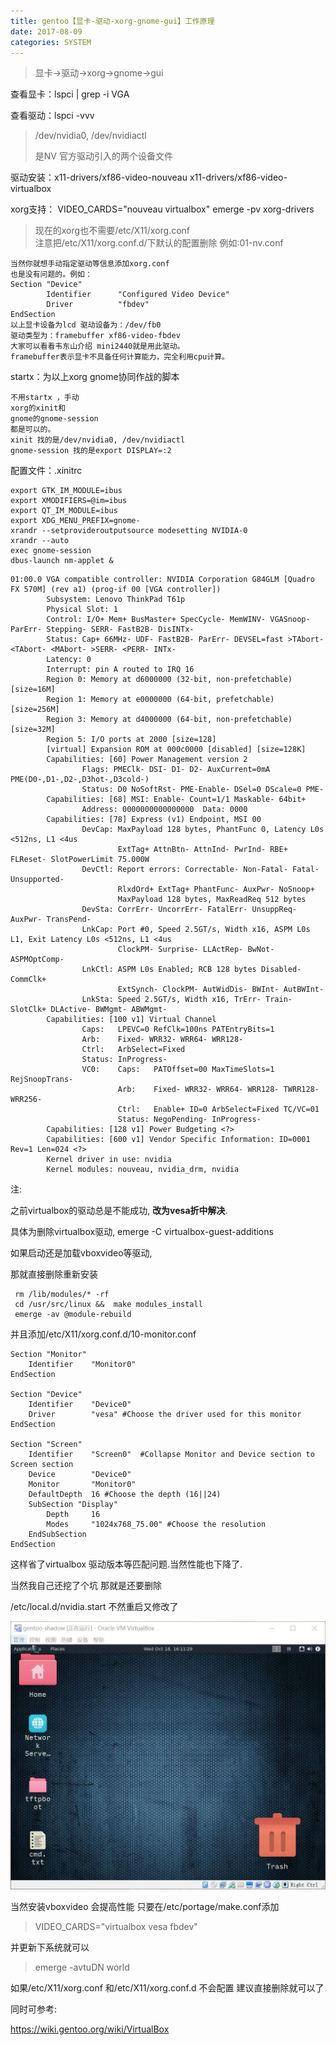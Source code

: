 ```yaml
---
title: gentoo【显卡-驱动-xorg-gnome-gui】工作原理
date: 2017-08-09
categories: SYSTEM
---
```


> 显卡->驱动->xorg->gnome->gui

查看显卡：lspci  | grep -i VGA

查看驱动：lspci  -vvv 
​          
>/dev/nvidia0, /dev/nvidiactl
>
>是NV 官方驱动引入的两个设备文件

驱动安装：x11-drivers/xf86-video-nouveau
    x11-drivers/xf86-video-virtualbox

xorg支持： VIDEO_CARDS="nouveau virtualbox"
	emerge -pv xorg-drivers

>现在的xorg也不需要/etc/X11/xorg.conf  
>注意把/etc/X11/xorg.conf.d/下默认的配置删除 例如:01-nv.conf

```
当然你就想手动指定驱动等信息添加xorg.conf
也是没有问题的。例如：
Section "Device"                                     
        Identifier      "Configured Video Device"     
        Driver          "fbdev"                  
EndSection 
以上显卡设备为lcd 驱动设备为：/dev/fb0
驱动类型为：framebuffer xf86-video-fbdev
大家可以看看韦东山介绍 mini2440就是用此驱动。
framebuffer表示显卡不具备任何计算能力，完全利用cpu计算。
```

startx：为以上xorg gnome协同作战的脚本
```
不用startx ，手动
xorg的xinit和
gnome的gnome-session
都是可以的。
xinit 找的是/dev/nvidia0, /dev/nvidiactl
gnome-session 找的是export DISPLAY=:2
```


配置文件：.xinitrc
```
export GTK_IM_MODULE=ibus
export XMODIFIERS=@im=ibus
export QT_IM_MODULE=ibus
export XDG_MENU_PREFIX=gnome-
xrandr --setprovideroutputsource modesetting NVIDIA-0
xrandr --auto
exec gnome-session
dbus-launch nm-applet &
```




```
01:00.0 VGA compatible controller: NVIDIA Corporation G84GLM [Quadro FX 570M] (rev a1) (prog-if 00 [VGA controller])
        Subsystem: Lenovo ThinkPad T61p
        Physical Slot: 1
        Control: I/O+ Mem+ BusMaster+ SpecCycle- MemWINV- VGASnoop- ParErr- Stepping- SERR- FastB2B- DisINTx-
        Status: Cap+ 66MHz- UDF- FastB2B- ParErr- DEVSEL=fast >TAbort- <TAbort- <MAbort- >SERR- <PERR- INTx-
        Latency: 0
        Interrupt: pin A routed to IRQ 16
        Region 0: Memory at d6000000 (32-bit, non-prefetchable) [size=16M]
        Region 1: Memory at e0000000 (64-bit, prefetchable) [size=256M]
        Region 3: Memory at d4000000 (64-bit, non-prefetchable) [size=32M]
        Region 5: I/O ports at 2000 [size=128]
        [virtual] Expansion ROM at 000c0000 [disabled] [size=128K]
        Capabilities: [60] Power Management version 2
                Flags: PMEClk- DSI- D1- D2- AuxCurrent=0mA PME(D0-,D1-,D2-,D3hot-,D3cold-)
                Status: D0 NoSoftRst- PME-Enable- DSel=0 DScale=0 PME-
        Capabilities: [68] MSI: Enable- Count=1/1 Maskable- 64bit+
                Address: 0000000000000000  Data: 0000
        Capabilities: [78] Express (v1) Endpoint, MSI 00
                DevCap: MaxPayload 128 bytes, PhantFunc 0, Latency L0s <512ns, L1 <4us
                        ExtTag+ AttnBtn- AttnInd- PwrInd- RBE+ FLReset- SlotPowerLimit 75.000W
                DevCtl: Report errors: Correctable- Non-Fatal- Fatal- Unsupported-
                        RlxdOrd+ ExtTag+ PhantFunc- AuxPwr- NoSnoop+
                        MaxPayload 128 bytes, MaxReadReq 512 bytes
                DevSta: CorrErr- UncorrErr- FatalErr- UnsuppReq- AuxPwr- TransPend-
                LnkCap: Port #0, Speed 2.5GT/s, Width x16, ASPM L0s L1, Exit Latency L0s <512ns, L1 <4us
                        ClockPM- Surprise- LLActRep- BwNot- ASPMOptComp-
                LnkCtl: ASPM L0s Enabled; RCB 128 bytes Disabled- CommClk+
                        ExtSynch- ClockPM- AutWidDis- BWInt- AutBWInt-
                LnkSta: Speed 2.5GT/s, Width x16, TrErr- Train- SlotClk+ DLActive- BWMgmt- ABWMgmt-
        Capabilities: [100 v1] Virtual Channel
                Caps:   LPEVC=0 RefClk=100ns PATEntryBits=1
                Arb:    Fixed- WRR32- WRR64- WRR128-
                Ctrl:   ArbSelect=Fixed
                Status: InProgress-
                VC0:    Caps:   PATOffset=00 MaxTimeSlots=1 RejSnoopTrans-
                        Arb:    Fixed- WRR32- WRR64- WRR128- TWRR128- WRR256-
                        Ctrl:   Enable+ ID=0 ArbSelect=Fixed TC/VC=01
                        Status: NegoPending- InProgress-
        Capabilities: [128 v1] Power Budgeting <?>
        Capabilities: [600 v1] Vendor Specific Information: ID=0001 Rev=1 Len=024 <?>
        Kernel driver in use: nvidia
        Kernel modules: nouveau, nvidia_drm, nvidia
```



注:

之前virtualbox的驱动总是不能成功, **改为vesa折中解决**.	  	

具体为删除virtualbox驱动, emerge -C virtualbox-guest-additions  		

如果启动还是加载vboxvideo等驱动, 

那就直接删除重新安装

``` shell
 rm /lib/modules/* -rf  		
 cd /usr/src/linux &&  make modules_install
 emerge -av @module-rebuild
```

并且添加/etc/X11/xorg.conf.d/10-monitor.conf

``` shell
Section "Monitor"
    Identifier    "Monitor0"
EndSection

Section "Device"
    Identifier    "Device0"
    Driver        "vesa" #Choose the driver used for this monitor
EndSection

Section "Screen"
    Identifier    "Screen0"  #Collapse Monitor and Device section to Screen section
    Device        "Device0"
    Monitor       "Monitor0"
    DefaultDepth  16 #Choose the depth (16||24)
    SubSection "Display"
        Depth     16
        Modes     "1024x768_75.00" #Choose the resolution
    EndSubSection
EndSection
```

这样省了virtualbox 驱动版本等匹配问题.当然性能也下降了.

当然我自己还挖了个坑 那就是还要删除

 /etc/local.d/nvidia.start
不然重启又修改了

![virtualbox](virtualbox.JPG)







当然安装vboxvideo 会提高性能 只要在/etc/portage/make.conf添加

> VIDEO_CARDS="virtualbox vesa fbdev"

并更新下系统就可以

> emerge -avtuDN world

如果/etc/X11/xorg.conf 和/etc/X11/xorg.conf.d 不会配置 建议直接删除就可以了

同时可参考:

https://wiki.gentoo.org/wiki/VirtualBox

